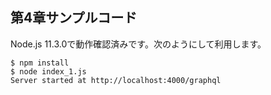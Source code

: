 ## 第4章サンプルコード

Node.js 11.3.0で動作確認済みです。次のようにして利用します。

```
$ npm install
$ node index_1.js
Server started at http://localhost:4000/graphql
```
